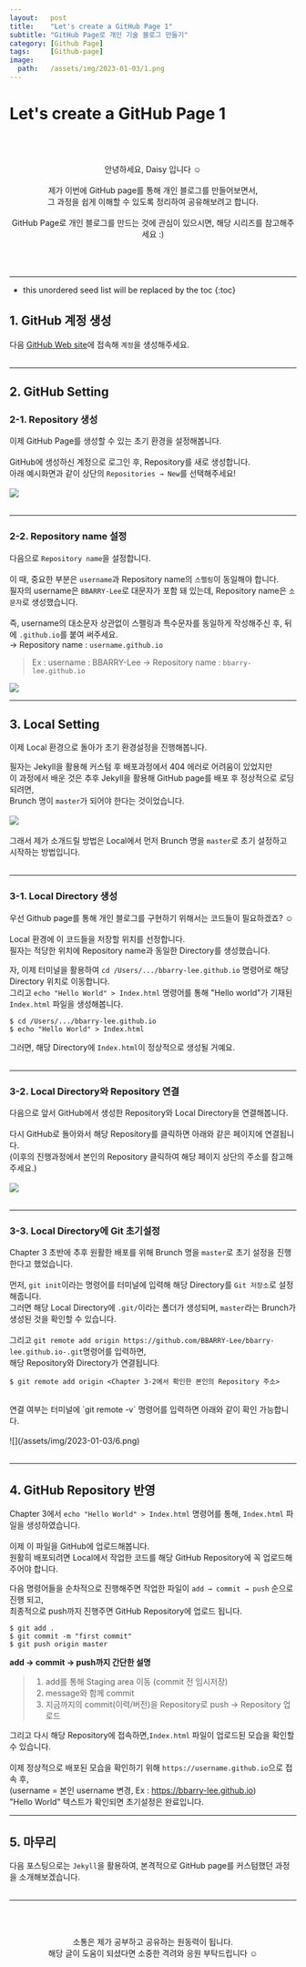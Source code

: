 ```yaml
---
layout:   post
title:    "Let's create a GitHub Page 1"
subtitle: "GitHub Page로 개인 기술 블로그 만들기"
category: [Github Page]
tags:     [Github-page]
image:
  path:   /assets/img/2023-01-03/1.png
---
```

# Let's create a GitHub Page 1
<br>
<br>
<br>
<div align="center">
안녕하세요, Daisy 입니다 ☺️ <br>
<br>
제가 이번에 GitHub page를 통해 개인 블로그를 만들어보면서, <br>
그 과정을 쉽게 이해할 수 있도록 정리하여 공유해보려고 합니다. <br>
<br>
GitHub Page로 개인 블로그를 만드는 것에 관심이 있으시면, 해당 시리즈를 참고해주세요 :)<br>
</div>
<br>
<br>
<br>

---

<!--more-->

* this unordered seed list will be replaced by the toc
{:toc}

## 1. GitHub 계정 생성

다음 [GitHub Web site](https://github.com/)에 접속해 `계정`을 생성해주세요. <br>
<br>


---

## 2. GitHub Setting
### 2-1. Repository 생성
이제 GitHub Page를 생성할 수 있는 초기 환경을 설정해봅니다.<br>
<br>
GitHub에 생성하신 계정으로 로그인 후, Repository를 새로 생성합니다.<br>
아래 예시화면과 같이 상단의 `Repositories → New`를 선택해주세요! <br><br>
![](/assets/img/2023-01-03/2.png)
<br>
<br>

---

### 2-2. Repository name 설정
다음으로 `Repository name`을 설정합니다. <br><br>
이 때, 중요한 부분은 `username`과 Repository name의 `스펠링`이 동일해야 합니다.<br>
필자의 username은 `BBARRY-Lee`로 대문자가 포함 돼 있는데, Repository name은 `소문자`로 생성했습니다.<br><br>
즉, username의 대소문자 상관없이 스펠링과 특수문자를 동일하게 작성해주신 후, 뒤에 `.github.io`를 붙여 써주세요.<br>
→ Repository name : `username.github.io`
>Ex : username : BBARRY-Lee → Repository name : `bbarry-lee.github.io`

![](/assets/img/2023-01-03/3.png) <br>

---

## 3. Local Setting
이제 Local 환경으로 돌아가 초기 환경설정을 진행해봅니다.<br>

필자는 Jekyll을 활용해 커스텀 후 배포과정에서 404 에러로 어려움이 있었지만<br>
이 과정에서 배운 것은 추후 Jekyll을 활용해 GitHub page를 배포 후 정상적으로 로딩되려면,<br>
Brunch 명이 `master`가 되어야 한다는 것이었습니다. <br><br>
![](/assets/img/2023-01-03/4.png)<br>
<br>
그래서 제가 소개드릴 방법은 Local에서 먼저 Brunch 명을 `master`로 초기 설정하고 시작하는 방법입니다. <br>
<br>

---

### 3-1. Local Directory 생성
우선 Github page를 통해 개인 블로그를 구현하기 위해서는 코드들이 필요하겠죠? ☺️<br>
<br>
Local 환경에 이 코드들을 저장할 위치를 선정합니다. <br>
필자는 적당한 위치에 Repository name과 동일한 Directory를 생성했습니다.<br>

자, 이제 터미널을 활용하여 `cd /Users/.../bbarry-lee.github.io` 명령어로 해당 Directory 위치로 이동합니다. <br>
그리고 `echo "Hello World" > Index.html` 명령어를 통해 "Hello world"가 기재된 `Index.html` 파일을 생성해봅니다. <br>


```shell
$ cd /Users/.../bbarry-lee.github.io
$ echo "Hello World" > Index.html
```
그러면, 해당 Directory에 `Index.html`이 정상적으로 생성될 거예요. <br>
<br>

---

### 3-2. Local Directory와 Repository 연결
다음으로 앞서 GitHub에서 생성한 Repository와 Local Directory을 연결해봅니다.<br>
<br>
다시 GitHub로 돌아와서 해당 Repository를 클릭하면 아래와 같은 페이지에 연결됩니다. <br>
(이후의 진행과정에서 본인의 Repository 클릭하여 해당 페이지 상단의 주소를 참고해주세요.)<br>
<br>
![](/assets/img/2023-01-03/5.png)<br>
<br>

---

### 3-3. Local Directory에 Git 초기설정
Chapter 3 초반에 추후 원활한 배포를 위해 Brunch 명을 `master`로 초기 설정을 진행한다고 했었습니다.<br><br>
먼저, `git init`이라는 명령어를 터미널에 입력해 해당 Directory를 `Git 저장소`로 설정해줍니다.<br>
그러면 해당 Local Directory에 `.git/`이라는 폴더가 생성되며, `master`라는 Brunch가 생성된 것을 확인할 수 있습니다.<br>
<br>
그리고 `git remote add origin https://github.com/BBARRY-Lee/bbarry-lee.github.io-.git`명령어를 입력하면, <br>
해당 Repository와 Directory가 연결됩니다.<br>

```shell
$ git remote add origin <Chapter 3-2에서 확인한 본인의 Repository 주소>
```

<br>
연결 여부는 터미널에 `git remote -v` 명령어를 입력하면 아래와 같이 확인 가능합니다.<br>
<br>
![](/assets/img/2023-01-03/6.png)<br>
<br>

---

## 4. GitHub Repository 반영
Chapter 3에서 `echo "Hello World" > Index.html` 명령어를 통해, `Index.html` 파일을 생성하였습니다.<br>
<br>
이제 이 파일을 GitHub에 업로드해봅니다.<br>
원활히 배포되려면 Local에서 작업한 코드를 해당 GitHub Repository에 꼭 업로드해주어야 합니다.<br>

다음 명령어들을 순차적으로 진행해주면 작업한 파일이 `add → commit → push` 순으로 진행 되고,<br>
최종적으로 push까지 진행주면 GitHub Repository에 업로드 됩니다.<br>

``` shell
$ git add .
$ git commit -m "first commit"
$ git push origin master
```

**add → commit → push까지 간단한 설명**
>1. add를 통해 Staging area 이동 (commit 전 임시저장)
>2. message와 함께 commit
>3. 지금까지의 commit(이력/버전)을 Repository로 push → Repository 업로드



그리고 다시 해당 Repository에 접속하면,`Index.html` 파일이 업로드된 모습을 확인할 수 있습니다.<br>
<br>
이제 정상적으로 배포된 모습을 확인하기 위해 `https://username.github.io`으로 접속 후,<br>
(username = 본인 username 변경, Ex : https://bbarry-lee.github.io)<br>
"Hello World" 텍스트가 확인되면 초기설정은 완료입니다.<br>

---
## 5. 마무리

다음 포스팅으로는 `Jekyll`을 활용하여, 본격적으로 GitHub page를 커스텀했던 과정을 소개해보겠습니다.
<br>
<br>

---

<!--more-->

<br><br>

<div align="center">
소통은 제가 공부하고 공유하는 원동력이 됩니다.<br>
해당 글이 도움이 되셨다면 소중한 격려와 응원 부탁드립니다 ☺️
</div>  
